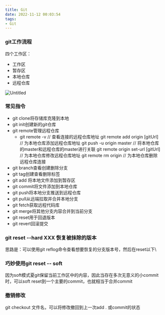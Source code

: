 ```yaml
---
title: Git
date: 2022-11-12 00:03:54
tags:
- Git
---
```


### git工作流程

四个工作区：

- 工作区
- 暂存区
- 本地仓库
- 远程仓库

![Untitled](https://s3-us-west-2.amazonaws.com/secure.notion-static.com/460ac973-ab43-4181-a63c-0404d22bc5ff/Untitled.png)

### 常见指令

- git clone将存储库克隆到本地
- git init创建新的git仓库
- git remote管理远程仓库
    - git remote -v // 查看连接的远程仓库地址
    git remote add origin [gitUrl] // 为本地仓库添加远程仓库地址
    git push -u origin master // 将本地仓库的master和远程仓库的master进行关联
    git remote origin set-url [gitUrl] // 为本地仓库修改远程仓库地址
    git remote rm origin // 为本地仓库删除远程仓库连接
- git branch查看创建删除分支
- git tag创建查看删除标签
- git add 将本地文件添加到暂存区
- git commit将文件添加到本地仓库
- git push将本地分支推送到远程仓库
- git pull从远端拉取并合并本地分支
- git fetch获取远程代码库
- git merge将其他分支内容合并到当前分支
- git reset用于回退版本
- git revert回滚提交

### git reset --hard XXX 恢复被抹除的版本
思路是：可以使用git reflog命令查看想要恢复的分支版本号，然后在reset以下\

### 巧妙使用git reset -- soft
因为soft模式夏git保留当前工作区中的内容，因此当存在多次无意义的小commit时，可以soft reset到一个主要的commit，也就相当于合并commit

### 撤销修改
git checkout 文件名，可以将修改撤回到上一次add . 或commit的状态 